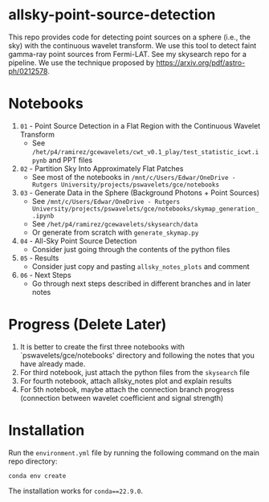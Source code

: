 # allsky-point-source-detection
This repo provides code for detecting point sources on a sphere (i.e., the sky) with the continuous wavelet transform. We use this tool to detect faint gamma-ray point sources from Fermi-LAT. See my skysearch repo for a pipeline. We use the technique proposed by https://arxiv.org/pdf/astro-ph/0212578.

# Notebooks
1. `01` - Point Source Detection in a Flat Region with the Continuous Wavelet Transform
   - See `/het/p4/ramirez/gcewavelets/cwt_v0.1_play/test_statistic_icwt.ipynb` and PPT files
3. `02` - Partition Sky Into Approximately Flat Patches
   - See most of the notebooks in `/mnt/c/Users/Edwar/OneDrive - Rutgers University/projects/pswavelets/gce/notebooks`
5. `03` - Generate Data in the Sphere (Background Photons + Point Sources)
   - See `/mnt/c/Users/Edwar/OneDrive - Rutgers University/projects/pswavelets/gce/notebooks/skymap_generation_.ipynb`
   - See `/het/p4/ramirez/gcewavelets/skysearch/data`
   - Or generate from scratch with `generate_skymap.py`
7. `04` - All-Sky Point Source Detection
   - Consider just going through the contents of the python files
9. `05` - Results
   - Consider just copy and pasting `allsky_notes_plots` and comment
11. `06` - Next Steps
    - Go through next steps described in different branches and in later notes

# Progress (Delete Later)
1. It is better to create the first three notebooks with `pswavelets/gce/notebooks' directory and following the notes that you have already made.
2. For third notebook, just attach the python files from the `skysearch` file
3. For fourth notebook, attach allsky_notes plot and explain results
4. For 5th notebook, maybe attach the connection branch progress (connection between wavelet coefficient and signal strength)

# Installation
Run the `environment.yml` file by running the following command on the main repo directory:
```
conda env create
```
The installation works for `conda==22.9.0`. 
